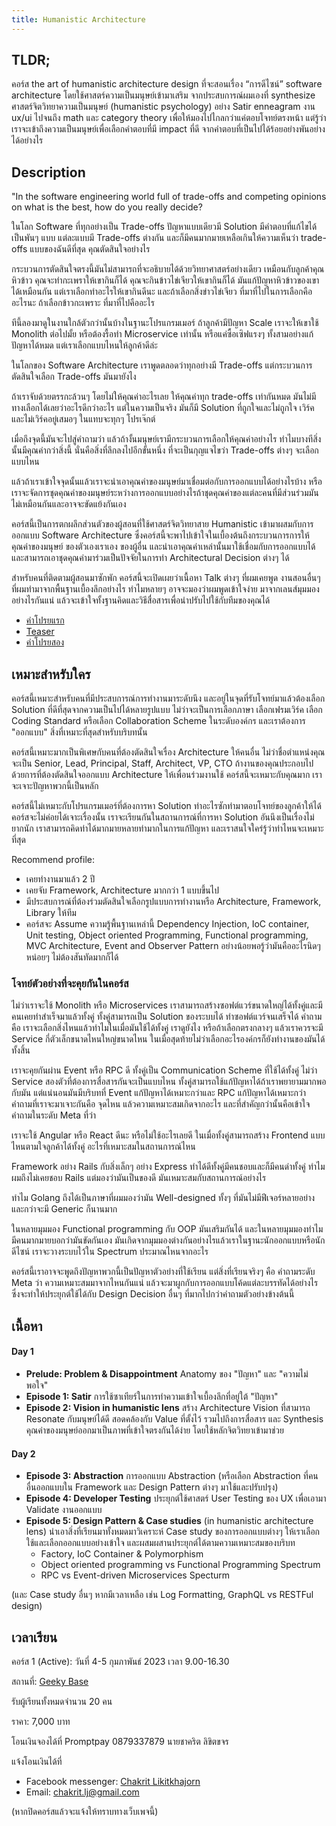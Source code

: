 ```yaml
---
title: Humanistic Architecture
---
```


## TLDR;

คอร์ส the art of humanistic architecture design ที่จะสอนเรื่อง “การดีไซน์” software architecture โดยใช้ศาสตร์ความเป็นมนุษย์เข้ามาเสริม จากประสบการณ์ผมเองที่ synthesize ศาสตร์จิตวิทยาความเป็นมนุษย์ (humanistic psychology) อย่าง Satir enneagram งาน ux/ui ไปจนถึง math และ category theory เพื่อให้มองไปไกลกว่าแค่ตอบโจทย์ตรงหน้า แต่รู้ว่าเราจะเข้าถึงความเป็นมนุษย์เพื่อเลือกคำตอบที่มี impact ที่ดี จากคำตอบที่เป็นไปได้ร้อยอย่างพันอย่างได้อย่างไร

## Description

"In the software engineering world full of trade-offs and competing opinions on what is the best, how do you really decide?

ในโลก Software ที่ทุกอย่างเป็น Trade-offs ปัญหาแบบเดียวมี Solution มีคำตอบที่แก้ไขได้เป็นพันๆ แบบ แต่ละแบบมี Trade-offs ต่างกัน และก็มีคนมากมายเหลือเกินให้ความเห็นว่า trade-offs แบบของฉันดีที่สุด คุณตัดสินใจอย่างไร

กระบวนการตัดสินใจตรงนี้มันไม่สามารถที่จะอธิบายได้ด้วยวิทยาศาสตร์อย่างเดียว เหมือนกับลูกค้าคุณหิวข้าว คุณจะทำกะเพราให้เขากินก็ได้ คุณจะกินข้าวไข่เจียวให้เขากินก็ได้ มันแก้ปัญหาหิวข้าวของเขาได้เหมือนกัน แต่เราเลือกทำอะไรให้เขากินดีนะ และถ้าเลือกสิ่งข่าวไข่เจียว ที่มาที่ไปในการเลือกคืออะไรนะ ถ้าเลือกข้าวกะเพราะ ที่มาที่ไปคืออะไร

ทีนี้ลองมาดูในงานใกล้ตัวกว่านั้นบ้างในฐานะโปรแกรมเมอร์ ถ้าลูกค้ามีปัญหา Scale เราจะให้เขาใช้ Monolith ต่อไปมั้ย หรือต้องรื้อทำ Microservice เท่านั้น หรือแค่ซื้อเซิฟแรงๆ ทั้งสามอย่างแก้ปัญหาได้หมด แต่เราเลือกแบบไหนให้ลูกค้าดีล่ะ

ในโลกของ Software Architecture เราพูดตลอดว่าทุกอย่างมี Trade-offs
แต่กระบวนการตัดสินใจเลือก Trade-offs มันมายังไง

ถ้าเราจับด้วยตรรกะล้วนๆ โดยไม่ให้คุณค่าอะไรเลย ให้คุณค่าทุก trade-offs เท่ากันหมด มันไม่มีทางเลือกได้เลยว่าอะไรดีกว่าอะไร แต่ในความเป็นจริง มันก็มี Solution ที่ถูกใจและไม่ถูกใจ เวิร์คและไม่เวิร์คอยู่เสมอๆ ในแทบจะทุกๆ โปรเจ๊กต์

เมื่อถึงจุดนี้มันจะไปสู่คำถามว่า แล้วถ้างั้นมนุษย์เรามีกระบวนการเลือกให้คุณค่าอย่างไร ทำไมบางทีสิ่งนั้นมีคุณค่ากว่าสิ่งนี้ นั่นคือสิ่งที่ลึกลงไปอีกขั้นหนึ่ง ที่จะเป็นกุญแจไขว่า Trade-offs ต่างๆ จะเลือกแบบไหน

แล้วถ้าเราเข้าใจจุดนั้นแล้วเราจะนำเอาคุณค่าของมนุษย์มาเชื่อมต่อกับการออกแบบได้อย่างไรบ้าง หรือเราจะจัดการชุดคุณค่าของมนุษย์ระหว่างการออกแบบอย่างไรถ้าชุดคุณค่าของแต่ละคนที่มีส่วนร่วมมันไม่เหมือนกันและอาจจะขัดแย้งกันเอง

คอร์สนี้เป็นการตกผลึกส่วนตัวของผู้สอนที่ใช้ศาสตร์จิตวิทยาสาย Humanistic เข้ามาผสมกับการออกแบบ Software Architecture ซึ่งคอร์สนี้จะพาไปเข้าใจในเบื้องต้นถึงกระบวนการการให้คุณค่าของมนุษย์ ของตัวเองเราเอง ของผู้อื่น และนำเอาคุณค่าเหล่านั้นมาใช้เชื่อมกับการออกแบบได้ และสามารถเอาชุดคุณค่ามาร่วมเป็นปัจจัยในการทำ Architectural Decision ต่างๆ ได้

สำหรับคนที่ติดตามผู้สอนมาซักพัก คอร์สนี้จะเปิดเผยว่าเนื้อหา Talk ต่างๆ ที่ผมเคยพูด งานสอนอื่นๆ ที่ผมทำมาจากพื้นฐานเบื้องลึกอย่างไร ทำไมหลายๆ อาจจะมองว่าผมพูดเข้าใจง่าย มาจากเลนส์มุมมองอย่างไรกันแน่ แล้วจะเข้าใจทั้งฐานคิดและวิธีสื่อสารเพื่อนำปรับไปใช้กับทีมของคุณได้

- [คำโปรยแรก](https://www.facebook.com/chakrit.likitkhajorn/posts/pfbid02UETwFp5SptBqWr14EXpVn5yGGsrXQrgFhZr2QhpKH8Bo9us35W8u1NSsy6QwGEkxl?__cft__[0]=AZXS11dgQsmKjc-UOjjJxMAZp9u8LVLqACCAKD2WJlcwNH00-jzor8QJl8abLWObMtQa5GdjxwmMi7MrsTrp_cvuaMnCRLmGuOz4HEpZbUVc3VJKmxq0ZEe3ceJt9z0q_uI&__tn__=%2CO%2CP-R)
- [Teaser](https://www.facebook.com/chakrit.likitkhajorn/posts/pfbid02XWvnJVyVk5AXMB9yQ9vfKUNZdRGahUCxYa2uNuyPRp1zGoAZM1gFidFBX3Mj8Ccql)
- [คำโปรยสอง](https://www.facebook.com/chakrit.likitkhajorn/posts/pfbid0nEWpLYF3URBMAUWStpwPL92KvKxMiyL9ZzPv2g1Be14K6uqJxRDhzRX4Ybxj9bVal)

## เหมาะสำหรับใคร

คอร์สนี้เหมาะสำหรับคนที่มีประสบการณ์การทำงานมาระดับนึง และอยู่ในจุดที่รับโจทย์มาแล้วต้องเลือก Solution ที่ดีที่สุดจากความเป็นไปได้หลายรูปแบบ ไม่ว่าจะเป็นการเลือกภาษา เลือกเฟรมเวิร์ค เลือก Coding Standard หรือเลือก Collaboration Scheme ในระดับองค์กร และเราต้องการ "ออกแบบ" สิ่งที่เหมาะที่สุดสำหรับบริบทนั้น

คอร์สนี้เหมาะมากเป็นพิเศษกับคนที่ต้องตัดสินใจเรื่อง Architecture ให้คนอื่น ไม่ว่าชื่อตำแหน่งคุณจะเป็น Senior, Lead, Principal, Staff, Architect, VP, CTO ถ้างานของคุณประกอบไปด้วยการที่ต้องตัดสินใจออกแบบ Architecture ให้เพื่อนร่วมงานใช้ คอร์สนี้จะเหมาะกับคุณมาก เราจะเจาะปัญหาพวกนี้เป็นหลัก

คอร์สนี้ไม่เหมาะกับโปรแกรมเมอร์ที่ต้องการหา Solution ท่าอะไรซักท่ามาตอบโจทย์ของลูกค้าให้ได้ คอร์สจะไม่ค่อยได้เจาะเรื่องนั้น เราจะเรียนกันในสถานการณ์ที่การหา Solution อันนึงเป็นเรื่องไม่ยากนัก เราสามารถคิดท่าได้มากมายหลายท่ามากในการแก้ปัญหา และเราสนใจใคร่รู้ว่าท่าไหนจะเหมาะที่สุด

Recommend profile:

- เคยทำงานมาแล้ว 2 ปี
- เคยจับ Framework, Architecture มากกว่า 1 แบบขึ้นไป
- มีประสบการณ์ที่ต้องร่วมตัดสินใจเลือกรูปแบบการทำงานหรือ Architecture, Framework, Library ให้ทีม
- คอร์สจะ Assume ความรู้พื้นฐานเหล่านี้ Dependency Injection, IoC container, Unit testing, Object oriented Programming, Functional programming, MVC Architecture, Event and Observer Pattern อย่างน้อยพอรู้ว่ามันคืออะไรนิดๆ หน่อยๆ ไม่ต้องสันทัดมากก็ได้

### โจทย์ตัวอย่างที่จะคุยกันในคอร์ส

ไม่ว่าเราจะใช้ Monolith หรือ Microservices เราสามารถสร้างซอฟต์แวร์ขนาดใหญ่ได้ทั้งคู่และมีคนเคยทำสำเร็จมาแล้วทั้งคู่ ทั้งคู่สามารถเป็น Solution ของระบบได้ ทำซอฟต์แวร์จนเสร็จได้ คำถามคือ เราจะเลือกสิ่งไหนแล้วทำไมในเมื่อมันใช้ได้ทั้งคู่ เราดูยังไง หรือถ้าเลือกตรงกลางๆ แล้วเราควรจะมี Service กี่ตัวเล็กขนาดไหนใหญ่ขนาดไหน ในเมื่อสุดท้ายไม่ว่าเลือกอะไรองค์กรก็ยังทำงานของมันได้ทั้งสิ้น

เราจะคุยกันผ่าน Event หรือ RPC ดี ทั้งคู่เป็น Communication Scheme ที่ใช้ได้ทั้งคู่ ไม่ว่า Service สองตัวที่ต้องการสื่อสารกันจะเป็นแบบไหน ทั้งคู่สามารถใช้แก้ปัญหาได้ถ้าเราพยายามมากพอกับมัน แต่แน่นอนมันมีบริบทที่ Event แก้ปัญหาได้เหมาะกว่าและ RPC แก้ปัญหาได้เหมาะกว่า คำถามที่เราจะมาเจาะกันคือ จุดไหน แล้วความเหมาะสมเกิดจากอะไร และที่สำคัญกว่านั้นคือเข้าใจคำถามในระดับ Meta ที่ว่า

เราจะใช้ Angular หรือ React ดีนะ หรือไม่ใช้อะไรเลยดี ในเมื่อทั้งคู่สามารถสร้าง Frontend แบบไหนตามใจลูกค้าได้ทั้งคู่ อะไรที่เหมาะสมในสถานการณ์ไหน

Framework อย่าง Rails กับสิ่งเล็กๆ อย่าง Express ทำได้ดีทั้งคู่มีคนชอบและก็มีคนด่าทั้งคู่ ทำไมผมถึงไม่เคยชอบ Rails แต่มองว่ามันเป็นของดี มันเหมาะสมกับสถานการณ์อย่างไร

ทำไม Golang ถึงได้เป็นภาษาที่ผมมองว่ามัน Well-designed ทั้งๆ ที่มันไม่มีฟีเจอร์หลายอย่างและกว่าจะมี Generic ก็นานมาก

ในหลายมุมมอง Functional programming กับ OOP มันเสริมกันได้ และในหลายมุมมองทำไมมีคนมากมายบอกว่ามันขัดกันเอง มันเกิดจากมุมมองต่างกันอย่างไรแล้วเราในฐานะนักออกแบบหรือนักดีไซน์ เราจะวางระบบไว้ใน Spectrum ประมาณไหนจากอะไร

คอร์สนี้เราอาจจะพูดถึงปัญหาพวกนี้เป็นปัญหาตัวอย่างที่ใช้เรียน แต่สิ่งที่เรียนจริงๆ คือ คำถามระดับ Meta ว่า ความเหมาะสมมาจากไหนกันแน่ แล้วจะมาผูกกับการออกแบบโค้ดแต่ละบรรทัดได้อย่างไร ซึ่งจะทำให้ประยุกต์ใช้ได้กับ Design Decision อื่นๆ ที่มากไปกว่าคำถามตัวอย่างข้างต้นนี้

## เนื้อหา

#### Day 1

- **Prelude: Problem & Disappointment** Anatomy ของ "ปัญหา" และ "ความไม่พอใจ"
- **Episode 1: Satir** การใช้ซาเทียร์ในการทำความเข้าใจเบื้องลึกที่อยู่ใต้ "ปัญหา"
- **Episode 2: Vision in humanistic lens** สร้าง Architecture Vision ที่สามารถ Resonate กับมนุษย์ได้ดี สอดคล้องกับ Value ที่ตั้งไว้ รวมไปถึงการสื่อสาร และ Synthesis คุณค่าของมนุษย์ออกมาเป็นภาพที่เข้าใจตรงกันได้ง่าย โดยใช้หลักจิตวิทยาเข้ามาช่วย

#### Day 2

- **Episode 3: Abstraction** การออกแบบ Abstraction (หรือเลือก Abstraction ที่คนอื่นออกแบบใน Framework และ Design Pattern ต่างๆ มาใช้และปรับปรุง)
- **Episode 4: Developer Testing** ประยุกต์ใช้ศาสตร์ User Testing ของ UX เพื่อเอามา Validate งานออกแบบ
- **Episode 5: Design Pattern & Case studies** (in humanistic architecture lens) นำเอาสิ่งที่เรียนมาทั้งหมดมาวิเคราะห์ Case study ของการออกแบบต่างๆ ให้เราเลือกใช้และเลือกออกแบบอย่างเข้าใจ และผสมผสานประยุกต์ได้ตามความเหมาะสมของบริบท
  - Factory, IoC Container & Polymorphism
  - Object oriented programming vs Functional Programming Spectrum
  - RPC vs Event-driven Microservices Specturm

(และ Case study อื่นๆ หากมีเวลาเหลือ เช่น Log Formatting, GraphQL vs RESTFul design)

## เวลาเรียน

คอร์ส 1 (Active): วันที่ 4-5 กุมภาพันธ์ 2023 เวลา 9.00-16.30

สถานที่: [Geeky Base](https://www.google.com/maps/place/Geeky+Base/@13.852423,100.5803335,17z/data=!3m1!4b1!4m5!3m4!1s0x30e29d2386568ec7:0xdf0eb043fcd08544!8m2!3d13.8524221!4d100.5825129)

รับผู้เรียนทั้งหมดจำนวน 20 คน

ราคา: 7,000 บาท

โอนเงินจองได้ที่ Promptpay 0879337879 นายชาคริต ลิขิตขจร

แจ้งโอนเงินได้ที่

- Facebook messenger: [Chakrit Likitkhajorn](https://www.facebook.com/chakrit.likitkhajorn)
- Email: chakrit.lj@gmail.com

(หากปิดคอร์สแล้วจะแจ้งให้ทราบทางเว็บเพจนี้)
